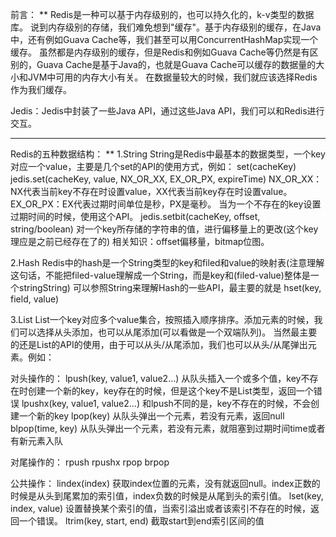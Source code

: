 前言：
**
Redis是一种可以基于内存级别的，也可以持久化的，k-v类型的数据库。
说到内存级别的存储，我们难免想到"缓存"。基于内存级别的缓存，在Java中，还有例如Guava Cache等，我们甚至可以用ConcurrentHashMap实现一个缓存。
虽然都是内存级别的缓存，但是Redis和例如Guava Cache等仍然是有区别的，Guava Cache是基于Java的，也就是Guava Cache可以缓存的数据量的大小和JVM中可用的内存大小有关。
在数据量较大的时候，我们就应该选择Redis作为我们缓存。

Jedis：Jedis中封装了一些Java API，通过这些Java API，我们可以和Redis进行交互。

------------------------------------------------------------------------------------------------------------------------------------------------------------
Redis的五种数据结构：
**
1.String 
String是Redis中最基本的数据类型，一个key对应一个value，主要是几个set的API的使用方式，例如：
set(cacheKey)
jedis.set(cacheKey, value, NX_OR_XX, EX_OR_PX, expireTime) 
	NX_OR_XX：NX代表当前key不存在时设置value，XX代表当前key存在时设置value。
	EX_OR_PX：EX代表过期时间单位是秒，PX是毫秒。
	当为一个不存在的key设置过期时间的时候，使用这个API。
jedis.setbit(cacheKey, offset, string/boolean)
	对一个key所存储的字符串的值，进行偏移量上的更改(这个key理应是之前已经存在了的) 相关知识：offset偏移量，bitmap位图。

2.Hash
Redis中的hash是一个String类型的key和filed和value的映射表(注意理解这句话，不能把filed-value理解成一个String，而是key和(filed-value)整体是一个stringString)
可以参照String来理解Hash的一些API，最主要的就是
hset(key, field, value)

3.List
List一个key对应多个value集合，按照插入顺序排序。添加元素的时候，我们可以选择从头添加，也可以从尾添加(可以看做是一个双端队列)。
当然最主要的还是List的API的使用，由于可以从头/从尾添加，我们也可以从头/从尾弹出元素。例如：

对头操作的：
lpush(key, value1, value2...)   从队头插入一个或多个值，key不存在时创建一个新的key，key存在的时候，但是这个key不是List类型，返回一个错误
lpushx(key, value1, value2...)  和lpush不同的是，key不存在的时候，不会创建一个新的key
lpop(key)  从队头弹出一个元素，若没有元素，返回null
blpop(time, key)  从队头弹出一个元素，若没有元素，就阻塞到过期时间time或者有新元素入队

对尾操作的：
rpush
rpushx
rpop
brpop

公共操作：
lindex(index)  获取index位置的元素，没有就返回null。index正数的时候是从头到尾累加的索引值，index负数的时候是从尾到头的索引值。
lset(key, index, value)  设置替换某个索引的值，当索引溢出或者该索引不存在的时候，返回一个错误。
ltrim(key, start, end)  截取start到end索引区间的值